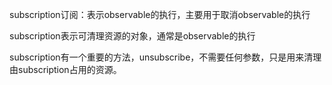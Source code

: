 subscription订阅：表示observable的执行，主要用于取消observable的执行

subscription表示可清理资源的对象，通常是observable的执行

subscription有一个重要的方法，unsubscribe，不需要任何参数，只是用来清理由subscription占用的资源。
